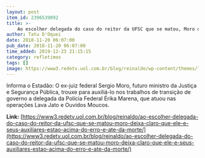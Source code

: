 ```yaml
---
layout: post
item_id: 2396539092
title: >-
    Ao escolher delegada do caso do reitor da UFSC que se matou, Moro deixa claro que ele e seus auxiliares estão acima do erro e até da morte
author: Tatu D'Oquei
date: 2018-11-20 06:07:00
pub_date: 2018-11-20 06:07:00
time_added: 2019-12-23 21:15:15
category: refletimos
tags: []
image: https://www3.redetv.uol.com.br/blog/reinaldo/wp-content/themes/layout/assets/images/reinaldo-thumb.jpg
---
```


Informa o Estadão: O ex-juiz federal Sergio Moro, futuro ministro da Justiça e Segurança Pública, trouxe para auxiliá-lo nos trabalhos de transição de governo a delegada da Polícia Federal Érika Marena, que atuou nas operações Lava Jato e Ouvidos Moucos.

**Link:** [https://www3.redetv.uol.com.br/blog/reinaldo/ao-escolher-delegada-do-caso-do-reitor-da-ufsc-que-se-matou-moro-deixa-claro-que-ele-e-seus-auxiliares-estao-acima-do-erro-e-ate-da-morte/](https://www3.redetv.uol.com.br/blog/reinaldo/ao-escolher-delegada-do-caso-do-reitor-da-ufsc-que-se-matou-moro-deixa-claro-que-ele-e-seus-auxiliares-estao-acima-do-erro-e-ate-da-morte/)

